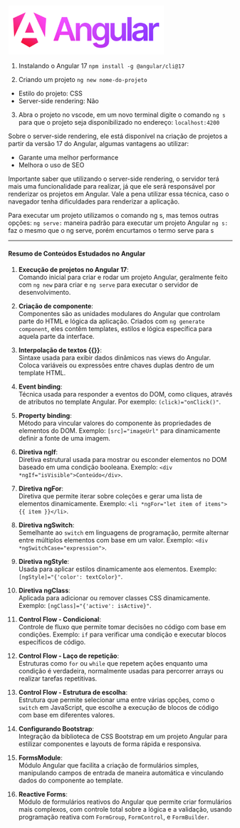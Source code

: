 
<img src=logo-angular1.png width="350" alt="Angular 17">


1. Instalando o Angular 17
    `npm install -g @angular/cli@17`

2. Criando um projeto
    `ng new nome-do-projeto`
* Estilo do projeto: CSS
* Server-side rendering: Não

3. Abra o projeto no vscode, em um novo terminal digite o comando `ng s` para que o projeto seja disponibilizado no endereço: `localhost:4200`

Sobre o server-side rendering, ele está disponível na criação de projetos a partir da versão 17 do Angular, algumas vantagens ao utilizar:
*	Garante uma melhor performance
*	Melhora o uso de SEO

Importante saber que utilizando o server-side rendering, o servidor terá mais uma funcionalidade para realizar, já que ele será responsável por renderizar os projetos em Angular. Vale a pena utilizar essa técnica, caso o navegador tenha dificuldades para renderizar a aplicação.

Para executar um projeto utilizamos o comando ng s, mas temos outras opções:
`ng serve:` maneira padrão para executar um projeto Angular
`ng s:` faz o mesmo que o ng serve, porém encurtamos o termo serve para s
<hr>

#### Resumo de Conteúdos Estudados no Angular

1. **Execução de projetos no Angular 17**:  
   Comando inicial para criar e rodar um projeto Angular, geralmente feito com `ng new` para criar e `ng serve` para executar o servidor de desenvolvimento.

2. **Criação de componente**:  
   Componentes são as unidades modulares do Angular que controlam parte do HTML e lógica da aplicação. Criados com `ng generate component`, eles contêm templates, estilos e lógica específica para aquela parte da interface.

3. **Interpolação de textos {{}}**:  
   Sintaxe usada para exibir dados dinâmicos nas views do Angular. Coloca variáveis ou expressões entre chaves duplas dentro de um template HTML.

4. **Event binding**:  
   Técnica usada para responder a eventos do DOM, como cliques, através de atributos no template Angular. Por exemplo: `(click)="onClick()"`.

5. **Property binding**:  
   Método para vincular valores do componente às propriedades de elementos do DOM. Exemplo: `[src]="imageUrl"` para dinamicamente definir a fonte de uma imagem.

6. **Diretiva ngIf**:  
   Diretiva estrutural usada para mostrar ou esconder elementos no DOM baseado em uma condição booleana. Exemplo: `<div *ngIf="isVisible">Conteúdo</div>`.

7. **Diretiva ngFor**:  
   Diretiva que permite iterar sobre coleções e gerar uma lista de elementos dinamicamente. Exemplo: `<li *ngFor="let item of items">{{ item }}</li>`.

8. **Diretiva ngSwitch**:  
   Semelhante ao `switch` em linguagens de programação, permite alternar entre múltiplos elementos com base em um valor. Exemplo: `<div *ngSwitchCase="expression">`.

9. **Diretiva ngStyle**:  
   Usada para aplicar estilos dinamicamente aos elementos. Exemplo: `[ngStyle]="{'color': textColor}"`.

10. **Diretiva ngClass**:  
   Aplicada para adicionar ou remover classes CSS dinamicamente. Exemplo: `[ngClass]="{'active': isActive}"`.

11. **Control Flow - Condicional**:  
    Controle de fluxo que permite tomar decisões no código com base em condições. Exemplo: `if` para verificar uma condição e executar blocos específicos de código.

12. **Control Flow - Laço de repetição**:  
    Estruturas como `for` ou `while` que repetem ações enquanto uma condição é verdadeira, normalmente usadas para percorrer arrays ou realizar tarefas repetitivas.

13. **Control Flow - Estrutura de escolha**:  
    Estrutura que permite selecionar uma entre várias opções, como o `switch` em JavaScript, que escolhe a execução de blocos de código com base em diferentes valores.

14. **Configurando Bootstrap**:  
    Integração da biblioteca de CSS Bootstrap em um projeto Angular para estilizar componentes e layouts de forma rápida e responsiva.

15. **FormsModule**:  
    Módulo Angular que facilita a criação de formulários simples, manipulando campos de entrada de maneira automática e vinculando dados do componente ao template.

16. **Reactive Forms**:  
    Módulo de formulários reativos do Angular que permite criar formulários mais complexos, com controle total sobre a lógica e a validação, usando programação reativa com `FormGroup`, `FormControl`, e `FormBuilder`.